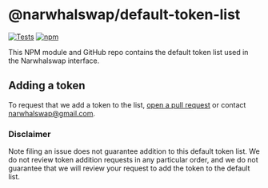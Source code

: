# @narwhalswap/default-token-list

[![Tests](https://github.com/narwhalswap/default-token-list/workflows/Tests/badge.svg)](https://github.com/narwhalswap/default-token-list/actions?query=workflow%3ATests)
[![npm](https://img.shields.io/npm/v/@narwhalswap/default-token-list)](https://unpkg.com/@narwhalswap/default-token-list@latest/)

This NPM module and GitHub repo contains the default token list used in the Narwhalswap interface.

## Adding a token

To request that we add a token to the list,
[open a pull request](https://github.com/narwhalswap/default-token-list/pulls) or contact narwhalswap@gmail.com.

### Disclaimer

Note filing an issue does not guarantee addition to this default token list.
We do not review token addition requests in any particular order, and we do not
guarantee that we will review your request to add the token to the default list.
